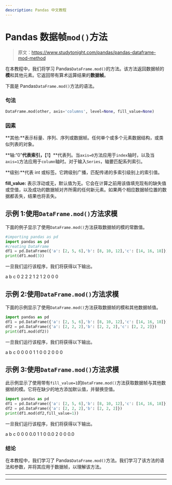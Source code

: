 ```yaml
---
description: Pandas 中文教程
---
```


# Pandas 数据帧`mod()`方法

> 原文：<https://www.studytonight.com/pandas/pandas-dataframe-mod-method>

在本教程中，我们将学习 Pandas`DataFrame.mod()`的方法。该方法返回数据帧的**模**和其他元素。它返回带有算术运算结果的**数据帧**。

下面是 Pandas`DataFrame.mod()`方法的语法。

### 句法

```py
DataFrame.mod(other, axis='columns', level=None, fill_value=None)
```

### 因素

**其他:**表示标量、序列、序列或数据帧。任何单个或多个元素数据结构，或类似列表的对象。

**轴:“0”**代表索引，**【1】**代表列。当`axis=0`方法应用于`index`轴时，以及当`axis=1`方法应用于`column`轴时。对于输入`Series`，轴要匹配系列索引。

**级别:**代表 int 或标签。它跨级别广播，匹配传递的多索引级别上的索引值。

**fill_value:** 表示浮动或无，默认值为无。它会在计算之前用该值填充现有的缺失值或空值，以及成功的数据帧对齐所需的任何新元素。如果两个相应数据帧位置的数据都丢失，结果也将丢失。

## 示例 1:使用`DataFrame.mod()`方法求模

下面的例子显示了使用`DataFrame.mod()`方法获取数据帧的模的常数值。

```py
#importing pandas as pd
import pandas as pd
#creating DataFrame
df1 = pd.DataFrame({'a': [2, 5, 6],'b': [8, 10, 12],'c': [14, 16, 18]})
print(df1.mod(3))
```

一旦我们运行该程序，我们将获得以下输出。

a b c
0 2 2 2
1 2 1
2 0 0 0

## 示例 2:使用`DataFrame.mod()`方法求模

下面的示例显示了使用`DataFrame.mod()`方法获取数据帧的模和其他数据帧值。

```py
import pandas as pd
df1 = pd.DataFrame({'a': [2, 5, 6],'b': [8, 10, 12],'c': [14, 16, 18]})
df2 = pd.DataFrame({'a': [2, 2, 2],'b': [2, 2, 2],'c': [2, 2, 2]})
print(df1.mod(df2))
```

一旦我们运行该程序，我们将获得以下输出。

a b c
0 0 0 0
1 1 0 0
2 0 0 0

## 示例 3:使用`DataFrame.mod()`方法求模

此示例显示了使用带有`fill_value=1`的`DataFrame.mod()`方法获取数据帧与其他数据帧的模。它将在缺少的地方添加默认值，并替换空值。

```py
import pandas as pd
df1 = pd.DataFrame({'a': [2, 5, 6],'b': [8, 10, 12],'c': [14, 16, 18]})
df2 = pd.DataFrame({'a': [2, 2, 2],'b': [2, 2, 2]})
print(df1.mod(df2,fill_value=1))
```

一旦我们运行该程序，我们将获得以下输出。

a b c
0 0 0 0.0
1 1 0 0.0
2 0 0 0.0

### 结论

在本教程中，我们学习了 Pandas`DataFrame.mod()`方法。我们学习了该方法的语法和参数，并将其应用于数据帧，以理解该方法。

* * *

* * *